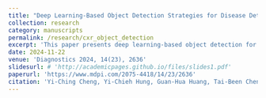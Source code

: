```yaml
---
title: "Deep Learning-Based Object Detection Strategies for Disease Detection and Localization in Chest X-Ray Images"
collection: research
category: manuscripts
permalink: /research/cxr_object_detection
excerpt: 'This paper presents deep learning-based object detection for automatically identifying abnormal regions in Chest X-ray (CXR) images. We developed models using disease-labeled images and location bounding boxes from E-Da Hospital. We assessed the impact of background image proportions on model performance and explored few-shot object detection techniques. Our results show that background proportions significantly affect model inference, and CNN-based models outperform Transformer-based models in all scenarios. This system improves the efficiency and reliability of automated CXR image analysis.'
date: 2024-11-22
venue: 'Diagnostics 2024, 14(23), 2636'
slidesurl: # 'http://academicpages.github.io/files/slides1.pdf'
paperurl: 'https://www.mdpi.com/2075-4418/14/23/2636'
citation: 'Yi-Ching Cheng, Yi-Chieh Hung, Guan-Hua Huang, Tai-Been Chen, Nan-Han Lu, Kuo-Ying Liu, Kuo-Hsuan Lin. (2024). &quot;Deep Learning-Based Object Detection Strategies for Disease Detection and Localization in Chest X-Ray Images.&quot; <i>Diagnostics</i>. 14(23), 2636.'
---
```


<!-- The contents above will be part of a list of publications, if the user clicks the link for the publication than the contents of section will be rendered as a full page, allowing you to provide more information about the paper for the reader. When publications are displayed as a single page, the contents of the above "citation" field will automatically be included below this section in a smaller font. -->